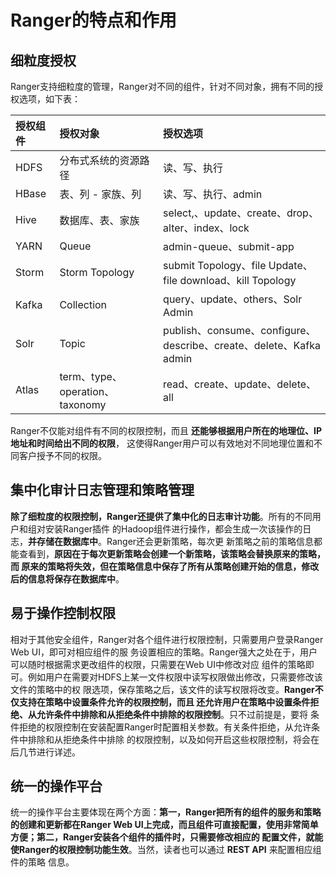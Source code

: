 Ranger的特点和作用
===================================================================================
## 细粒度授权
Ranger支持细粒度的管理，Ranger对不同的组件，针对不同对象，拥有不同的授权选项，如下表：

| 授权组件 | 授权对象 | 授权选项 |
|:------------ |:----------- |:------------|
| HDFS | 分布式系统的资源路径 | 读、写、执行 |
| HBase | 表、列 - 家族、列 | 读、写、执行、admin | 
| Hive | 数据库、表、家族 | select,、update、create、drop、alter、index、lock |
| YARN | Queue | admin-queue、submit-app |
| Storm | Storm Topology | submit Topology、file Update、file download、kill Topology |
| Kafka | Collection | query、update、others、Solr Admin |
| Solr | Topic | publish、consume、configure、describe、create、delete、Kafka admin  |
| Atlas | term、type、operation、taxonomy | read、create、update、delete、all |

Ranger不仅能对组件有不同的权限控制，而且 **还能够根据用户所在的地理位、IP地址和时间给出不同的权限**，
这使得Ranger用户可以有效地对不同地理位置和不同客户授予不同的权限。

## 集中化审计日志管理和策略管理
**除了细粒度的权限控制，Ranger还提供了集中化的日志审计功能**。所有的不同用户和组对安装Ranger插件
的Hadoop组件进行操作，都会生成一次该操作的日志，**并存储在数据库中**。Ranger还会更新策略，每次更
新策略之前的策略信息都能查看到，**原因在于每次更新策略会创建一个新策略，该策略会替换原来的策略，而
原来的策略将失效，但在策略信息中保存了所有从策略创建开始的信息，修改后的信息将保存在数据库中**。 

## 易于操作控制权限
相对于其他安全组件，Ranger对各个组件进行权限控制，只需要用户登录Ranger Web UI，即可对相应组件的服
务设置相应的策略。Ranger强大之处在于，用户可以随时根据需求更改组件的权限，只需要在Web UI中修改对应
组件的策略即可。例如用户在需要对HDFS上某一文件权限中读写权限做出修改，只需要修改该文件的策略中的权
限选项，保存策略之后，该文件的读写权限将改变。**Ranger不仅支持在策略中设置条件允许的权限控制，而且
还允许用户在策略中设置条件拒绝、从允许条件中排除和从拒绝条件中排除的权限控制**。只不过前提是，要将
条件拒绝的权限控制在安装配置Ranger时配置相关参数。有关条件拒绝，从允许条件中排除和从拒绝条件中排除
的权限控制，以及如何开启这些权限控制，将会在后几节进行详述。

## 统一的操作平台
统一的操作平台主要体现在两个方面：**第一，Ranger把所有的组件的服务和策略的创建和更新都在Ranger Web
UI上完成，而且组件可直接配置，使用非常简单方便；第二，Ranger安装各个组件的插件时，只需要修改相应的
配置文件，就能使Ranger的权限控制功能生效**。当然，读者也可以通过 **REST API** 来配置相应组件的策略
信息。





